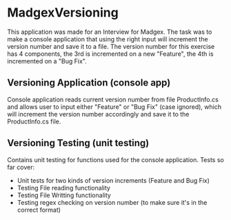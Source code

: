 # MadgexVersioning

This application was made for an Interview for Madgex. The task was to make a console application that using the right input will increment the version number and save it to a file. The version number for this exercise has 4 components, the 3rd is incremented on a new "Feature", the 4th is incremented on a "Bug Fix".

## Versioning Application (console app)
Console application reads current version number from file ProductInfo.cs and allows user to input either "Feature" or "Bug Fix" (case ignored), which will increment the version number accordingly and save it to the ProductInfo.cs file.

## Versioning Testing (unit testing)

Contains unit testing for functions used for the console application. Tests so far cover:
* Unit tests for two kinds of version increments (Feature and Bug Fix)
* Testing File reading functionality
* Testing File Writting functionality
* Testing regex checking on version number (to make sure it's in the correct format)
